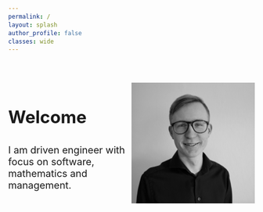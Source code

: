 ```yaml
---
permalink: /
layout: splash
author_profile: false
classes: wide
---
```

<div style="display: flex; margin-top:60px;">
  <div style="flex: 1;font-size: 30px;">
    <h3>Welcome</h3>
    <p style="font-size: 20px;">I am driven engineer with focus on software, mathematics and management.</p> 
  </div>
  <div style="flex: 1;">    
    <img src="assets/images/profile_pic.jpeg" style="width:100%">
  </div>
</div>


